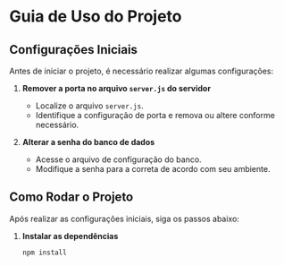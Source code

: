 # Guia de Uso do Projeto

## Configurações Iniciais

Antes de iniciar o projeto, é necessário realizar algumas configurações:

1. **Remover a porta no arquivo `server.js` do servidor**  
   - Localize o arquivo `server.js`.  
   - Identifique a configuração de porta e remova ou altere conforme necessário.

2. **Alterar a senha do banco de dados**  
   - Acesse o arquivo de configuração do banco.  
   - Modifique a senha para a correta de acordo com seu ambiente.

## Como Rodar o Projeto

Após realizar as configurações iniciais, siga os passos abaixo:

1. **Instalar as dependências**  
   ```sh
   npm install
